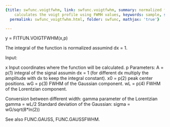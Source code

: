 ```yaml
---
{title: swfunc.voigtfwhm, link: swfunc.voigtfwhm, summary: normalized function that
    calculates the voigt profile using FWMH values, keywords: sample, sidebar: sw_sidebar,
  permalink: swfunc_voigtfwhm.html, folder: swfunc, mathjax: 'true'}

---
```

 
y = FITFUN.VOIGTFWHM(x,p)
 
The integral of the function is normalized assumind dx = 1.
 
Input:
 
x     Input coordinates where the function will be calculated.
p     Parameters:
          A = p(1) integral of the signal assumin dx = 1 (for different
          dx multiply the amplitude with dx to keep the integral
          constant).
          x0 = p(2) peak center positions.
          wG = p(3) FWHM of the Gaussian component.
          wL = p(4) FWHM of the Lorentzian component.
 
Conversion between different width:
gamma parameter of the Lorentzian
gamma = wL/2
Standard deviation of the Gaussian:
sigma = wG/sqrt(8*ln(2))
 
See also FUNC.GAUSS, FUNC.GAUSSFWHM.

